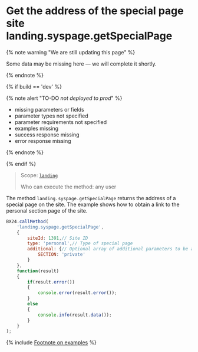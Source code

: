 # Get the address of the special page site landing.syspage.getSpecialPage

{% note warning "We are still updating this page" %}

Some data may be missing here — we will complete it shortly.

{% endnote %}

{% if build == 'dev' %}

{% note alert "TO-DO _not deployed to prod_" %}

- missing parameters or fields
- parameter types not specified
- parameter requirements not specified
- examples missing
- success response missing
- error response missing

{% endnote %}

{% endif %}

> Scope: [`landing`](../../../scopes/permissions.md)
>
> Who can execute the method: any user

The method `landing.syspage.getSpecialPage` returns the address of a special page on the site. The example shows how to obtain a link to the personal section page of the site.

```js
BX24.callMethod(
    'landing.syspage.getSpecialPage',
    {
        siteId: 1391,// Site ID
        type: 'personal',// Type of special page
        additional: {// Optional array of additional parameters to be added to the URL
            SECTION: 'private'
        }
    },
    function(result)
    {
        if(result.error())
        {
            console.error(result.error());
        }
        else
        {
            console.info(result.data());
        }
    }
);
```

{% include [Footnote on examples](../../../../_includes/examples.md) %}